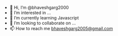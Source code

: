 - 👋 Hi, I’m @bhaveshgarg2000
- 👀 I’m interested in ...
- 🌱 I’m currently learning Javascript 
- 💞️ I’m looking to collaborate on ...
- 📫 How to reach me bhaveshgarg2005@gmail.com

<!---
bhaveshgarg2000/bhaveshgarg2000 is a ✨ special ✨ repository because its `README.md` (this file) appears on your GitHub profile.
You can click the Preview link to take a look at your changes.
--->
